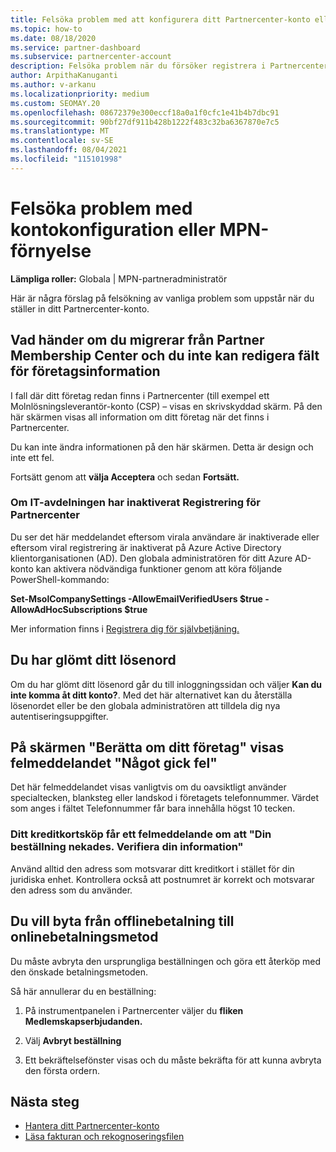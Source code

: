 ```yaml
---
title: Felsöka problem med att konfigurera ditt Partnercenter-konto eller MPN-förnyelse
ms.topic: how-to
ms.date: 08/18/2020
ms.service: partner-dashboard
ms.subservice: partnercenter-account
description: Felsöka problem när du försöker registrera i Partnercenter. Svar på problem med betalningsmetoder, att glömma lösenord och mycket annat.
author: ArpithaKanuganti
ms.author: v-arkanu
ms.localizationpriority: medium
ms.custom: SEOMAY.20
ms.openlocfilehash: 08672379e300eccf18a0a1f0cfc1e41b4b7dbc91
ms.sourcegitcommit: 90bf27df911b428b1222f483c32ba6367870e7c5
ms.translationtype: MT
ms.contentlocale: sv-SE
ms.lasthandoff: 08/04/2021
ms.locfileid: "115101998"
---
```

# <a name="troubleshoot-account-setup-or-mpn-renewal-issues"></a>Felsöka problem med kontokonfiguration eller MPN-förnyelse

**Lämpliga roller:** Globala | MPN-partneradministratör
 
Här är några förslag på felsökning av vanliga problem som uppstår när du ställer in ditt Partnercenter-konto.

## <a name="what-happens-if-you-are-migrating-from-partner-membership-center-and-you-cant-edit-any-company-information-fields"></a>Vad händer om du migrerar från Partner Membership Center och du inte kan redigera fält för företagsinformation

I fall där ditt företag redan finns i Partnercenter (till exempel ett Molnlösningsleverantör-konto (CSP) – visas en skrivskyddad skärm. På den här skärmen visas all information om ditt företag när det finns i Partnercenter.

Du kan inte ändra informationen på den här skärmen. Detta är design och inte ett fel.

Fortsätt genom att **välja Acceptera** och sedan **Fortsätt.**


### <a name="if-the-it-department-has-turned-off-sign-up-for-partner-center"></a>Om IT-avdelningen har inaktiverat **Registrering för Partnercenter**

Du ser det här meddelandet eftersom virala användare är inaktiverade eller eftersom viral registrering är inaktiverat på Azure Active Directory klientorganisationen (AD). Den globala administratören för ditt Azure AD-konto kan aktivera nödvändiga funktioner genom att köra följande PowerShell-kommando:

**Set-MsolCompanySettings -AllowEmailVerifiedUsers $true -AllowAdHocSubscriptions $true**

Mer information finns i [Registrera dig för självbetjäning.](/azure/active-directory/users-groups-roles/directory-self-service-signup)

## <a name="you-forgot-your-password"></a>Du har glömt ditt lösenord

Om du har glömt ditt lösenord går du till inloggningssidan och väljer **Kan du inte komma åt ditt konto?**. Med det här alternativet kan du återställa lösenordet eller be den globala administratören att tilldela dig nya autentiseringsuppgifter.

## <a name="on-the-tell-us-about-your-company-screen-you-receive-a-something-went-wrong-error"></a>På skärmen "Berätta om ditt företag" visas felmeddelandet "Något gick fel"

Det här felmeddelandet visas vanligtvis om du oavsiktligt använder specialtecken, blanksteg eller landskod i företagets telefonnummer. Värdet som anges i fältet Telefonnummer får bara innehålla högst 10 tecken.


### <a name="your-credit-card-purchase-is-receiving-an-error-message-stating-that-your-order-was-declined-please-verify-your-information"></a>Ditt kreditkortsköp får ett felmeddelande om att "Din beställning nekades. Verifiera din information"


Använd alltid den adress som motsvarar ditt kreditkort i stället för din juridiska enhet. Kontrollera också att postnumret är korrekt och motsvarar den adress som du använder.

## <a name="you-want-to-switch-from-offline-payment-to-online-payment-method"></a>Du vill byta från offlinebetalning till onlinebetalningsmetod 

Du måste avbryta den ursprungliga beställningen och göra ett återköp med den önskade betalningsmetoden.

Så här annullerar du en beställning:

1. På instrumentpanelen i Partnercenter väljer du **fliken Medlemskapserbjudanden.**

2. Välj **Avbryt beställning**

3. Ett bekräftelsefönster visas och du måste bekräfta för att kunna avbryta den första ordern.

## <a name="next-steps"></a>Nästa steg

- [Hantera ditt Partnercenter-konto](partner-center-account-setup.md)
- [Läsa fakturan och rekognoseringsfilen](read-your-bill.md)
